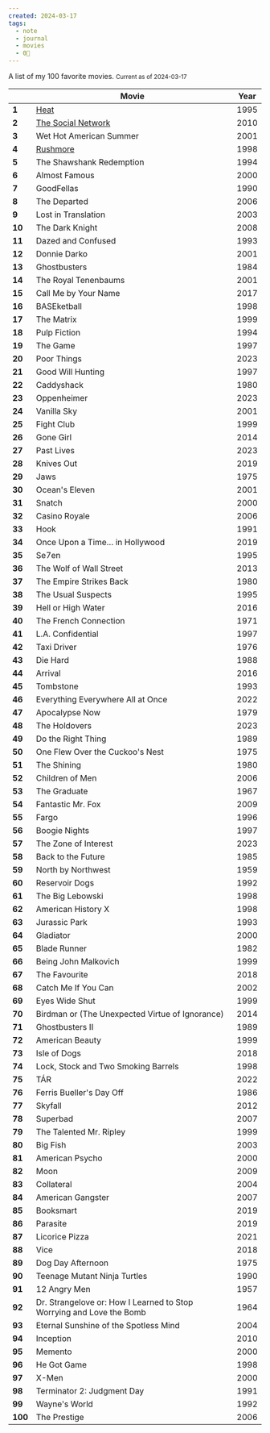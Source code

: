 ```yaml
---
created: 2024-03-17
tags:
  - note
  - journal
  - movies
  - 0🌲
---
```

A list of my 100 favorite movies. 
<small>Current as of 2024-03-17 </small>


|         | Movie                                                                 | Year |
| ------- | --------------------------------------------------------------------- | ---- |
| **1**   | [Heat](https://letterboxd.com/film/heat-1995/)                        | 1995 |
| **2**   | [The Social Network](https://letterboxd.com/film/the-social-network/) | 2010 |
| **3**   | Wet Hot American Summer                                               | 2001 |
| **4**   | [Rushmore](https://letterboxd.com/film/the-social-network/)           | 1998 |
| **5**   | The Shawshank Redemption                                              | 1994 |
| **6**   | Almost Famous                                                         | 2000 |
| **7**   | GoodFellas                                                            | 1990 |
| **8**   | The Departed                                                          | 2006 |
| **9**   | Lost in Translation                                                   | 2003 |
| **10**  | The Dark Knight                                                       | 2008 |
| **11**  | Dazed and Confused                                                    | 1993 |
| **12**  | Donnie Darko                                                          | 2001 |
| **13**  | Ghostbusters                                                          | 1984 |
| **14**  | The Royal Tenenbaums                                                  | 2001 |
| **15**  | Call Me by Your Name                                                  | 2017 |
| **16**  | BASEketball                                                           | 1998 |
| **17**  | The Matrix                                                            | 1999 |
| **18**  | Pulp Fiction                                                          | 1994 |
| **19**  | The Game                                                              | 1997 |
| **20**  | Poor Things                                                           | 2023 |
| **21**  | Good Will Hunting                                                     | 1997 |
| **22**  | Caddyshack                                                            | 1980 |
| **23**  | Oppenheimer                                                           | 2023 |
| **24**  | Vanilla Sky                                                           | 2001 |
| **25**  | Fight Club                                                            | 1999 |
| **26**  | Gone Girl                                                             | 2014 |
| **27**  | Past Lives                                                            | 2023 |
| **28**  | Knives Out                                                            | 2019 |
| **29**  | Jaws                                                                  | 1975 |
| **30**  | Ocean's Eleven                                                        | 2001 |
| **31**  | Snatch                                                                | 2000 |
| **32**  | Casino Royale                                                         | 2006 |
| **33**  | Hook                                                                  | 1991 |
| **34**  | Once Upon a Time… in Hollywood                                        | 2019 |
| **35**  | Se7en                                                                 | 1995 |
| **36**  | The Wolf of Wall Street                                               | 2013 |
| **37**  | The Empire Strikes Back                                               | 1980 |
| **38**  | The Usual Suspects                                                    | 1995 |
| **39**  | Hell or High Water                                                    | 2016 |
| **40**  | The French Connection                                                 | 1971 |
| **41**  | L.A. Confidential                                                     | 1997 |
| **42**  | Taxi Driver                                                           | 1976 |
| **43**  | Die Hard                                                              | 1988 |
| **44**  | Arrival                                                               | 2016 |
| **45**  | Tombstone                                                             | 1993 |
| **46**  | Everything Everywhere All at Once                                     | 2022 |
| **47**  | Apocalypse Now                                                        | 1979 |
| **48**  | The Holdovers                                                         | 2023 |
| **49**  | Do the Right Thing                                                    | 1989 |
| **50**  | One Flew Over the Cuckoo's Nest                                       | 1975 |
| **51**  | The Shining                                                           | 1980 |
| **52**  | Children of Men                                                       | 2006 |
| **53**  | The Graduate                                                          | 1967 |
| **54**  | Fantastic Mr. Fox                                                     | 2009 |
| **55**  | Fargo                                                                 | 1996 |
| **56**  | Boogie Nights                                                         | 1997 |
| **57**  | The Zone of Interest                                                  | 2023 |
| **58**  | Back to the Future                                                    | 1985 |
| **59**  | North by Northwest                                                    | 1959 |
| **60**  | Reservoir Dogs                                                        | 1992 |
| **61**  | The Big Lebowski                                                      | 1998 |
| **62**  | American History X                                                    | 1998 |
| **63**  | Jurassic Park                                                         | 1993 |
| **64**  | Gladiator                                                             | 2000 |
| **65**  | Blade Runner                                                          | 1982 |
| **66**  | Being John Malkovich                                                  | 1999 |
| **67**  | The Favourite                                                         | 2018 |
| **68**  | Catch Me If You Can                                                   | 2002 |
| **69**  | Eyes Wide Shut                                                        | 1999 |
| **70**  | Birdman or (The Unexpected Virtue of Ignorance)                       | 2014 |
| **71**  | Ghostbusters II                                                       | 1989 |
| **72**  | American Beauty                                                       | 1999 |
| **73**  | Isle of Dogs                                                          | 2018 |
| **74**  | Lock, Stock and Two Smoking Barrels                                   | 1998 |
| **75**  | TÁR                                                                   | 2022 |
| **76**  | Ferris Bueller's Day Off                                              | 1986 |
| **77**  | Skyfall                                                               | 2012 |
| **78**  | Superbad                                                              | 2007 |
| **79**  | The Talented Mr. Ripley                                               | 1999 |
| **80**  | Big Fish                                                              | 2003 |
| **81**  | American Psycho                                                       | 2000 |
| **82**  | Moon                                                                  | 2009 |
| **83**  | Collateral                                                            | 2004 |
| **84**  | American Gangster                                                     | 2007 |
| **85**  | Booksmart                                                             | 2019 |
| **86**  | Parasite                                                              | 2019 |
| **87**  | Licorice Pizza                                                        | 2021 |
| **88**  | Vice                                                                  | 2018 |
| **89**  | Dog Day Afternoon                                                     | 1975 |
| **90**  | Teenage Mutant Ninja Turtles                                          | 1990 |
| **91**  | 12 Angry Men                                                          | 1957 |
| **92**  | Dr. Strangelove or: How I Learned to Stop Worrying and Love the Bomb  | 1964 |
| **93**  | Eternal Sunshine of the Spotless Mind                                 | 2004 |
| **94**  | Inception                                                             | 2010 |
| **95**  | Memento                                                               | 2000 |
| **96**  | He Got Game                                                           | 1998 |
| **97**  | X-Men                                                                 | 2000 |
| **98**  | Terminator 2: Judgment Day                                            | 1991 |
| **99**  | Wayne's World                                                         | 1992 |
| **100** | The Prestige                                                          | 2006 |
